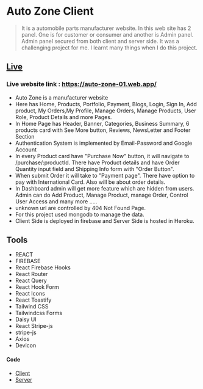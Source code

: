 # Auto Zone Client

> It is a automobile parts manufacturer website. In this web site has 2 panel. One is for customer or consumer and another is Admin panel. Admin panel secured from both client and server side. It was a challenging project for me. I learnt many things when I do this project.

## [Live](https://auto-zone-01.web.app/)

### Live website link : https://auto-zone-01.web.app/

- Auto Zone is a manufacturer website
- Here has Home, Products, Portfolio, Payment, Blogs, Login, Sign In, Add product, My Orders,My Profile, Manage Orders, Manage Products, User Role, Product Details and more Pages.
- In Home Page has Header, Banner, Categories, Business Summary, 6 products card with See More button, Reviews, NewsLetter and Footer Section
- Authentication System is implemented by Email-Password and Google Account
- In every Product card have "Purchase Now" button, it will navigate to /purchase/:productId. There have Product details and have Order Quantity input field and Shipping Info form with "Order Button".
- When submit Order it will take to "Payment page". There have option to pay with International Card. Also will be about order details.
- In Dashboard admin will get more feature which are hidden from users. Admin can do Add Product, Manage Product, manage Order, Control User Access and many more .....
- unknown url are controlled by 404 Not Found Page.
- For this project used mongodb to manage the data.
- Client Side is deployed in firebase and Server Side is hosted in Heroku.

## Tools

- REACT
- FIREBASE
- React Firebase Hooks
- React Router
- React Query
- React Hook Form
- React Icons
- React Toastify
- Tailwind CSS
- Tailwindcss Forms
- Daisy UI
- React Stripe-js
- stripe-js
- Axios
- Devicon

#### Code

- [Client](https://github.com/SEC-MASUM/auto-zone-client)
- [Server](https://github.com/SEC-MASUM/auto-zone-server)
